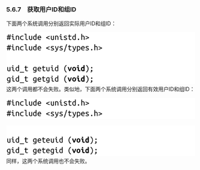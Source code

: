 ### 5.6.7　获取用户ID和组ID

下面两个系统调用分别返回实际用户ID和组ID：



![237.png](../images/237.png)
这两个调用都不会失败。类似地，下面两个系统调用分别返回有效用户ID和组ID：



![238.png](../images/238.png)


![239.png](../images/239.png)
同样，这两个系统调用也不会失败。

